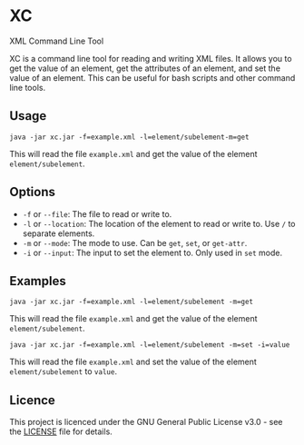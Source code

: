 # XC

XML Command Line Tool

XC is a command line tool for reading and writing XML files. It allows you to get the value of an element, get the attributes of an element, and set the value of an element. This can be useful for bash scripts and other command line tools.

## Usage

```
java -jar xc.jar -f=example.xml -l=element/subelement-m=get
```

This will read the file `example.xml` and get the value of the element `element/subelement`.

## Options

- `-f` or `--file`: The file to read or write to.
- `-l` or `--location`: The location of the element to read or write to. Use `/` to separate elements.
- `-m` or `--mode`: The mode to use. Can be `get`, `set`, or `get-attr`.
- `-i` or `--input`: The input to set the element to. Only used in `set` mode.

## Examples

```
java -jar xc.jar -f=example.xml -l=element/subelement -m=get
```

This will read the file `example.xml` and get the value of the element `element/subelement`.

```
java -jar xc.jar -f=example.xml -l=element/subelement -m=set -i=value
```

This will read the file `example.xml` and set the value of the element `element/subelement` to `value`.

## Licence

This project is licenced under the GNU General Public License v3.0 - see the [LICENSE](LICENSE) file for details.
